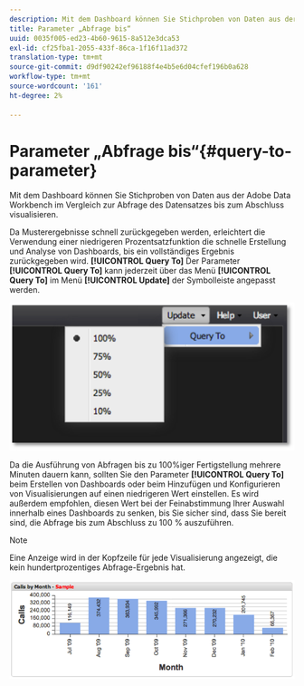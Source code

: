 ```yaml
---
description: Mit dem Dashboard können Sie Stichproben von Daten aus der Adobe Data Workbench im Vergleich zur Abfrage des Datensatzes bis zum Abschluss visualisieren.
title: Parameter „Abfrage bis“
uuid: 0035f005-ed23-4b60-9615-8a512e3dca53
exl-id: cf25fba1-2055-433f-86ca-1f16f11ad372
translation-type: tm+mt
source-git-commit: d9df90242ef96188f4e4b5e6d04cfef196b0a628
workflow-type: tm+mt
source-wordcount: '161'
ht-degree: 2%

---
```


# Parameter „Abfrage bis“{#query-to-parameter}

Mit dem Dashboard können Sie Stichproben von Daten aus der Adobe Data Workbench im Vergleich zur Abfrage des Datensatzes bis zum Abschluss visualisieren.

Da Musterergebnisse schnell zurückgegeben werden, erleichtert die Verwendung einer niedrigeren Prozentsatzfunktion die schnelle Erstellung und Analyse von Dashboards, bis ein vollständiges Ergebnis zurückgegeben wird. **[!UICONTROL Query To]** Der Parameter **[!UICONTROL Query To]** kann jederzeit über das Menü **[!UICONTROL Query To]** im Menü **[!UICONTROL Update]** der Symbolleiste angepasst werden.

![](assets/query_to.png)

Da die Ausführung von Abfragen bis zu 100%iger Fertigstellung mehrere Minuten dauern kann, sollten Sie den Parameter **[!UICONTROL Query To]** beim Erstellen von Dashboards oder beim Hinzufügen und Konfigurieren von Visualisierungen auf einen niedrigeren Wert einstellen. Es wird außerdem empfohlen, diesen Wert bei der Feinabstimmung Ihrer Auswahl innerhalb eines Dashboards zu senken, bis Sie sicher sind, dass Sie bereit sind, die Abfrage bis zum Abschluss zu 100 % auszuführen.

>[!NOTE]
>
>Eine Anzeige wird in der Kopfzeile für jede Visualisierung angezeigt, die kein hundertprozentiges Abfrage-Ergebnis hat.

![](assets/query_to2.png)
